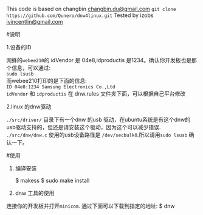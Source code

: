 This code is based on changbin <changbin.du@gmail.com>
`git clone https://github.com/Qunero/dnw4linux.git`
Tested by izobs <ivincentlin@gmail.com>

#说明

1.设备的ID

网蜂的`webee210`的 idVendor 是 04e8,idproductis 是1234。确认你开发板也是那个信息，可以通过:           
    `sudo lsusb`                                        
而webee210打印的是下面的信息:             
    `ID 04e8:1234 Samsung Electronics Co.,Ltd`     
`idVendor` 和 `idproductis` 在 dnw.rules 文件夹下面，可以根据自己平台修改                             

2.linux 的dnw驱动

 `./src/driver/` 目录下有一个dnw 的usb 驱动，在ubuntu系统是有这个dnw的usb驱动支持的，但还是请安装这个驱动，因为这个可以减少错误.
 `./src/dnw/dnw.c` 使用的usb设备路径是 `/dev/secbulk0`.所以请用`sudo lsusb` 确认一下。

#使用

1. 编译安装

	$ makess
	$ sudo make install

2. dnw 工具的使用 

连接你的开发板并打开`minicom`. 通过下面可以下载到指定的地址:
	$ dnw <download address>


